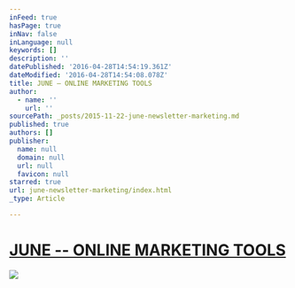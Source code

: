 ```yaml
---
inFeed: true
hasPage: true
inNav: false
inLanguage: null
keywords: []
description: ''
datePublished: '2016-04-28T14:54:19.361Z'
dateModified: '2016-04-28T14:54:08.078Z'
title: JUNE – ONLINE MARKETING TOOLS
author:
  - name: ''
    url: ''
sourcePath: _posts/2015-11-22-june-newsletter-marketing.md
published: true
authors: []
publisher:
  name: null
  domain: null
  url: null
  favicon: null
starred: true
url: june-newsletter-marketing/index.html
_type: Article

---
```

# [JUNE -- ONLINE MARKETING TOOLS][0]
![](https://s3-us-west-2.amazonaws.com/the-grid-img/p/85ff5d07b421f901c292b9d9bf4142009303980e.jpg)


[0]: http://june.marketing/